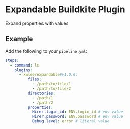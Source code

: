 # Expandable Buildkite Plugin

Expand properties with values

## Example

Add the following to your `pipeline.yml`:

```yml
steps:
  - command: ls
    plugins:
      - xwlee/expandable#v1.0.0:
          files:
            - /path/to/file/1
            - /path/to/file/2
          directories:
            - /path/1
            - /path/2
          properties:
            Hirer.login_id: ENV.login_id # env value
            Hirer.password: ENV.password # env value
            Debug.level: error # literal value

```
